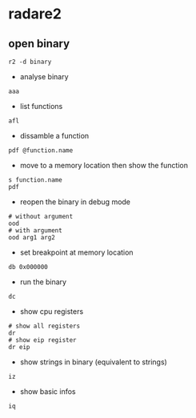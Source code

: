 # radare2

## open binary

```
r2 -d binary

```

- analyse binary

```
aaa

```

- list functions

```
afl

```

- dissamble a function

```
pdf @function.name

```

- move to a memory location then show the function

```
s function.name
pdf

```

- reopen the binary in debug mode

```
# without argument
ood
# with argument
ood arg1 arg2

```

- set breakpoint at memory location

```
db 0x000000

```

- run the binary

```
dc

```

- show cpu registers

```
# show all registers
dr
# show eip register
dr eip

```

- show strings in binary (equivalent to strings)

```
iz

```

- show basic infos

```
iq

```